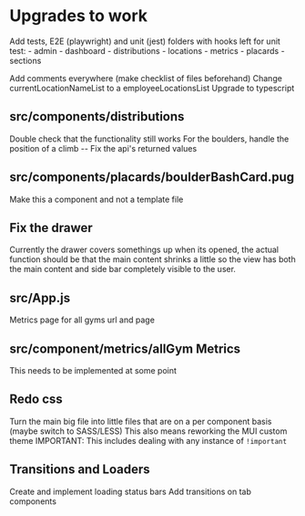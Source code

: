 # Upgrades to work
Add tests, E2E (playwright) and unit (jest)
  folders with hooks left for unit test:
    - admin
    - dashboard
    - distributions
    - locations
    - metrics
    - placards
    - sections

Add comments everywhere (make checklist of files beforehand)
Change currentLocationNameList to a employeeLocationsList
Upgrade to typescript

  ## src/components/distributions
  Double check that the functionality still works
    For the boulders, handle the position of a climb
      -- Fix the api's returned values

  ## src/components/placards/boulderBashCard.pug
  Make this a component and not a template file

  ## Fix the drawer
  Currently the drawer covers somethings up when its opened, the actual function should be that the main content shrinks a little so the view has both the main content and side bar completely visible to the user.

  ## src/App.js
  Metrics page for all gyms url and page

  ## src/component/metrics/allGym Metrics
  This needs to be implemented at some point

  ## Redo css
  Turn the main big file into little files that are on a per component basis (maybe switch to SASS/LESS)
  This also means reworking the MUI custom theme
  IMPORTANT: This includes dealing with any instance of `!important`

  ## Transitions and Loaders
  Create and implement loading status bars
  Add transitions on tab components